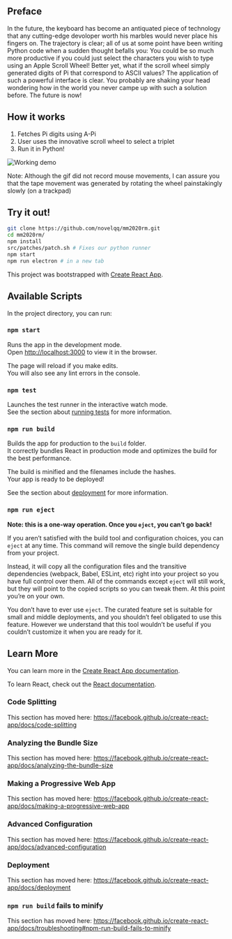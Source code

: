 ## Preface

In the future, the keyboard has become an antiquated piece of technology that any cutting-edge devoloper worth his marbles would never place his fingers on. The trajectory is clear; all of us at some point have been writing Python code when a sudden thought befalls you: You could be so much more productive if you could just select the characters you wish to type using an Apple Scroll Wheel! Better yet, what if the scroll wheel simply generated digits of Pi that correspond to ASCII values? The application of such a powerful interface is clear. You probably are shaking your head wondering how in the world you never campe up with such a solution before. The future is now!

## How it works

1. Fetches Pi digits using A-Pi
2. User uses the innovative scroll wheel to select a triplet 
3. Run it in Python!

![Working demo](https://github.com/novelqq/mm2020rm/raw/master/usergif.gif)

Note: Although the gif did not record mouse movements, I can assure you that the tape movement was generated by rotating the wheel painstakingly slowly (on a trackpad)

## Try it out!

```bash
git clone https://github.com/novelqq/mm2020rm.git
cd mm2020rm/
npm install
src/patches/patch.sh # Fixes our python runner
npm start
npm run electron # in a new tab
```

This project was bootstrapped with [Create React App](https://github.com/facebook/create-react-app).

## Available Scripts

In the project directory, you can run:

### `npm start`

Runs the app in the development mode.<br />
Open [http://localhost:3000](http://localhost:3000) to view it in the browser.

The page will reload if you make edits.<br />
You will also see any lint errors in the console.

### `npm test`

Launches the test runner in the interactive watch mode.<br />
See the section about [running tests](https://facebook.github.io/create-react-app/docs/running-tests) for more information.

### `npm run build`

Builds the app for production to the `build` folder.<br />
It correctly bundles React in production mode and optimizes the build for the best performance.

The build is minified and the filenames include the hashes.<br />
Your app is ready to be deployed!

See the section about [deployment](https://facebook.github.io/create-react-app/docs/deployment) for more information.

### `npm run eject`

**Note: this is a one-way operation. Once you `eject`, you can’t go back!**

If you aren’t satisfied with the build tool and configuration choices, you can `eject` at any time. This command will remove the single build dependency from your project.

Instead, it will copy all the configuration files and the transitive dependencies (webpack, Babel, ESLint, etc) right into your project so you have full control over them. All of the commands except `eject` will still work, but they will point to the copied scripts so you can tweak them. At this point you’re on your own.

You don’t have to ever use `eject`. The curated feature set is suitable for small and middle deployments, and you shouldn’t feel obligated to use this feature. However we understand that this tool wouldn’t be useful if you couldn’t customize it when you are ready for it.

## Learn More

You can learn more in the [Create React App documentation](https://facebook.github.io/create-react-app/docs/getting-started).

To learn React, check out the [React documentation](https://reactjs.org/).

### Code Splitting

This section has moved here: https://facebook.github.io/create-react-app/docs/code-splitting

### Analyzing the Bundle Size

This section has moved here: https://facebook.github.io/create-react-app/docs/analyzing-the-bundle-size

### Making a Progressive Web App

This section has moved here: https://facebook.github.io/create-react-app/docs/making-a-progressive-web-app

### Advanced Configuration

This section has moved here: https://facebook.github.io/create-react-app/docs/advanced-configuration

### Deployment

This section has moved here: https://facebook.github.io/create-react-app/docs/deployment

### `npm run build` fails to minify

This section has moved here: https://facebook.github.io/create-react-app/docs/troubleshooting#npm-run-build-fails-to-minify
